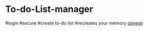 # To-do-List-manager
#login
#secure
#create to-do list
#recreates your memory
[ganesh](https://www.ganeshbabu.xyz/static/media/profile.332d2466231834df558b.png)
